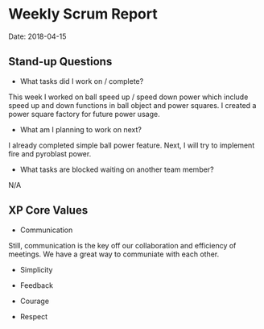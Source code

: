 # Weekly Scrum Report

Date: 2018-04-15

## Stand-up Questions

- What tasks did I work on / complete?

This week I worked on ball speed up / speed down power which include speed up and down functions in ball object and power squares. I created a power square factory for future power usage.

- What am I planning to work on next?

I already completed simple ball power feature. Next, I will try to implement fire and pyroblast power.

- What tasks are blocked waiting on another team member?

N/A

## XP Core Values

- Communication

Still, communication is the key off our collaboration and efficiency of meetings. We have a great way to communiate with each other.

- Simplicity


- Feedback


- Courage


- Respect




